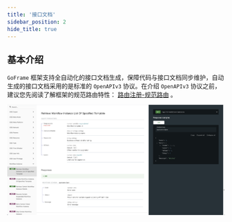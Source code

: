 ```yaml
---
title: '接口文档'
sidebar_position: 2
hide_title: true
---
```


## 基本介绍

`GoFrame` 框架支持全自动化的接口文档生成，保障代码与接口文档同步维护，自动生成的接口文档采用的是标准的 `OpenAPIv3` 协议。在介绍 `OpenAPIv3` 协议之前，建议您先阅读了解框架的规范路由特性： [路由注册-规范路由](../1-路由管理/1-路由管理-路由注册/3-路由注册-规范路由.md) 。

![](/markdown/8ed6b63df27653e2e1f23241b1310255.png)

    